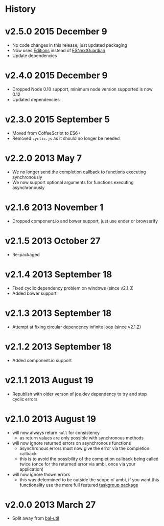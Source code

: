# History

# v2.5.0 2015 December 9
- No code changes in this release, just updated packaging
- Now uses [Editions](https://github.com/bevry/editions) instead of [ESNextGuardian](https://github.com/bevry/esnextguardian)
- Update dependencies

# v2.4.0 2015 December 9
- Dropped Node 0.10 support, minimum node version supported is now 0.12
- Updated dependencies

# v2.3.0 2015 September 5
- Moved from CoffeeScript to ES6+
- Removed `cyclic.js` as it should no longer be needed

# v2.2.0 2013 May 7
- We no longer send the completion callback to functions executing synchronously
- We now support optional arguments for functions executing asynchronously

# v2.1.6 2013 November 1
- Dropped component.io and bower support, just use ender or browserify

# v2.1.5 2013 October 27
- Re-packaged

# v2.1.4 2013 September 18
- Fixed cyclic dependency problem on windows (since v2.1.3)
- Added bower support

# v2.1.3 2013 September 18
- Attempt at fixing circular dependency infinite loop (since v2.1.2)

# v2.1.2 2013 September 18
- Added component.io support

# v2.1.1 2013 August 19
- Republish with older verson of joe dev dependency to try and stop cyclic errors

# v2.1.0 2013 August 19
- will now always return `null` for consistency
	- as return values are only possible with synchronous methods
- will now ignore returned errors on asynchronous functions
	- asynchronous errors must now give the error via the completion callback
	- this is to avoid the possibility of the completion callback being called twice (once for the returned error via ambi, once via your application)
- will now ignore thown errors
	- this was determined to be outside the scope of ambi, if you want this functionality use the more full featured [taskgroup package](http://npmjs.org/package/taskgroup)

# v2.0.0 2013 March 27
- Split away from [bal-util](https://github.com/balupton/bal-util)
